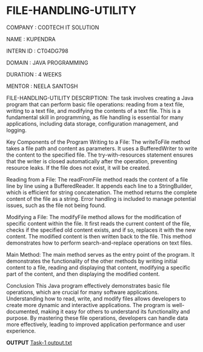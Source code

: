 # FILE-HANDLING-UTILITY

COMPANY : CODTECH IT SOLUTION 

NAME : KUPENDRA 

INTERN ID : CT04DG798

DOMAIN : JAVA PROGRAMMING

DURATION : 4 WEEKS

MENTOR : NEELA SANTOSH

FILE-HANDLING-UTILITY DESCRIPTION:
The task involves creating a Java program that can perform basic file operations: reading from a text file, writing to a text file, and modifying the contents of a text file. This is a fundamental skill in programming, as file handling is essential for many applications, including data storage, configuration management, and logging.

Key Components of the Program
Writing to a File: The writeToFile method takes a file path and content as parameters. It uses a BufferedWriter to write the content to the specified file. The try-with-resources statement ensures that the writer is closed automatically after the operation, preventing resource leaks. If the file does not exist, it will be created.

Reading from a File: The readFromFile method reads the content of a file line by line using a BufferedReader. It appends each line to a StringBuilder, which is efficient for string concatenation. The method returns the complete content of the file as a string. Error handling is included to manage potential issues, such as the file not being found.

Modifying a File: The modifyFile method allows for the modification of specific content within the file. It first reads the current content of the file, checks if the specified old content exists, and if so, replaces it with the new content. The modified content is then written back to the file. This method demonstrates how to perform search-and-replace operations on text files.

Main Method: The main method serves as the entry point of the program. It demonstrates the functionality of the other methods by writing initial content to a file, reading and displaying that content, modifying a specific part of the content, and then displaying the modified content.

Conclusion
This Java program effectively demonstrates basic file operations, which are crucial for many software applications. Understanding how to read, write, and modify files allows developers to create more dynamic and interactive applications. The program is well-documented, making it easy for others to understand its functionality and purpose. By mastering these file operations, developers can handle data more effectively, leading to improved application performance and user experience.

**OUTPUT**
[Task-1 output.txt](https://github.com/user-attachments/files/21105046/Task-1.output.txt)






